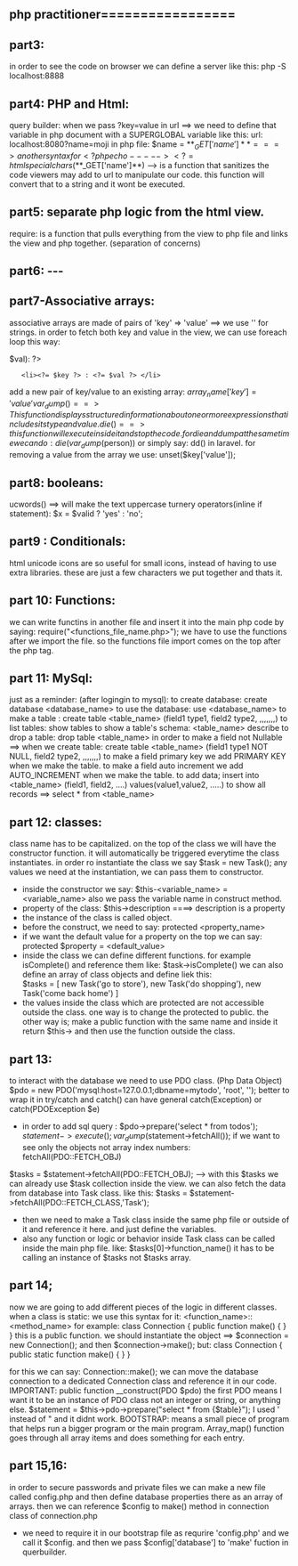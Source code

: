## php practitioner=================

## part3:
in order to see the code on browser we can define a server like
this: php -S localhost:8888


## part4: PHP and Html:

query builder:  when we pass ?key=value  in url ==> we need to define that variable in php document with a SUPERGLOBAL variable like this:
url: localhost:8080?name=moji
in php file:
 $name = $**_GET['name']**
===> another syntax for <?php echo    -----> <?=
htmlspecialchars(**$_GET['name']**)  --> is a function that sanitizes the code viewers may add to url to manipulate our code. this function will convert that to a string and it wont be executed.  

## part5: separate php logic from the html view.

require:  is a function that pulls everything from the view to php file and links the view and php together. (separation of concerns)
## part6: ---

## part7-Associative arrays:

associative arrays are made of pairs of 'key' => 'value'  ==> we use '' for strings.
in order to fetch both key and value in the view, we can use foreach loop this way:
<?php foreach($person as $key=>$val): ?>
       <li><?= $key ?> : <?= $val ?> </li>
<?php endoforeach; ?>

add a new pair of key/value to an existing array:   $array_name['key'] = 'value'
var_dump() ==> This function displays structured information about one or more expressions that includes its type and value.
die() ==> this function will execute inside it and stop the code.
for die and dump at the same time we can do :  die(var_dump($person)) or simply say: dd() in laravel.
for removing a value from the array we use:  unset($key['value']);


## part8: booleans:

ucwords() ==> will make the text uppercase
turnery operators(inline if statement):
$x = $valid ? 'yes' : 'no';


## part9 : Conditionals:

html unicode icons are so useful for small icons, instead of having to use extra libraries. these are just a few characters we put together and thats it.

## part 10: Functions:

we can write functins in another file and insert it into the main php code by saying:  require("<functions_file_name.php>");
we have to use the functions after we import the file. so the functions file import comes on the top after the php tag.

## part 11: MySql:

just as a reminder: (after logingin to mysql):
to create database:    create database <database_name>
to use the database:  use <database_name>
to make a table :  create table <table_name> (field1 type1, field2 type2, ,,,,,,,)
to list tables: show tables
to show a table's schema:  <table_name> describe
to drop a table:  drop table <table_name>
in order to make a field not Nullable ==> when we create table: create table <table_name> (field1 type1 NOT NULL, field2 type2, ,,,,,,,)
to make a field primary key we add PRIMARY KEY when we make the table.
to make a field auto increment we add AUTO_INCREMENT when we make the table.
to add data;  insert into <table_name> (field1, field2, ....) values(value1,value2, .....)
to show all records ==> select * from <table_name>

## part 12: classes:

class name has to be capitalized.
on the top of the class we will have the constructor function. it will automatically be triggered everytime the class instantiates.
in order ro instantiate the class we say $task = new Task();
any values we need at the instantiation, we can pass them to constructor.
- inside the constructor we say:  $this-<variable_name>  = <variable_name>
also we pass the variable name in construct method.
- property of the class:   $this->description    ====> description is a property
- the instance of the class is called object.   
- before the construct, we need to say:  protected <property_name>
- if we want the default value for a property on the top we can say:    protected $property = <default_value>   
- inside the class we can define different functions. for example isComplete()  and reference them like:   $task->isComplete()
we can also define an array of class objects and define liek this:  
$tasks = [
new Task('go to store'),
new Task('do shopping'),
new Task('come back home')
]
- the values inside the class which are protected are not accessible outside the class. one way is to change the protected to public. the other way is;
make a public function with the same name and inside it return $this-><property> and then use the function outside the class.

## part 13:
 to interact with the database we need to use PDO class. (Php Data Object)
$pdo = new PDO('mysql:host=127.0.0.1;dbname=mytodo', 'root', '');
better to wrap it in try/catch and catch() can have general catch(Exception) or catch(PDOException $e)
- in order to add sql query : 
$pdo->prepare('select * from todos');
$statement->execute();
var_dump($statement->fetchAll());
if we want to see only the objects not array index numbers:       fetchAll(PDO::FETCH_OBJ)

$tasks = $statement->fetchAll(PDO::FETCH_OBJ);   --> with this $tasks we can already use $task collection inside the view.
we can also fetch the data from database into Task class. like this: $tasks = $statement->fetchAll(PDO::FETCH_CLASS,'Task'); 
- then we need to make a Task class inside the same php file or outside of it and reference it here. and just define the variables. 
- also any function or logic or behavior inside Task class can be called inside the main php file. like:  $tasks[0]->function_name()  it has to be 
calling an instance of $tasks not $tasks array.


## part 14;
now we are going to add different pieces of the logic in different classes.
when a class is static:  we use this syntax for it:   <function_name>::<method_name> 
for example:  class Connection {
    public function make() {
    }
}
this is a public function. we should instantiate the object ==> $connection = new Connection();   and then   $connection->make();
but:
 class Connection {
    public static function make() {
    }
}

for this we can say: Connection::make();
we can move the database connection to a dedicated Connection class and reference it in our code.
IMPORTANT:  public function __construct(PDO $pdo)     the first PDO means I want it to be an instance of PDO class not an integer or string, or anything else.
$statement = $this->pdo->prepare("select * from {$table}");   I used ' instead of " and it didnt work.
BOOTSTRAP: means a small piece of program that helps run a bigger program or the main program. 
Array_map() function goes through all array items and does something for each entry. 


## part 15,16:
in order to secure passwords and private files we can make a new file called config.php and then define database properties there as an array of arrays. 
then we can reference $config to make() method in connection class of connection.php
- we need to require it in our bootstrap file as requrire 'config.php' and we call it $config. 
and then we pass $config['database'] to 'make' fuction in querbuilder.




